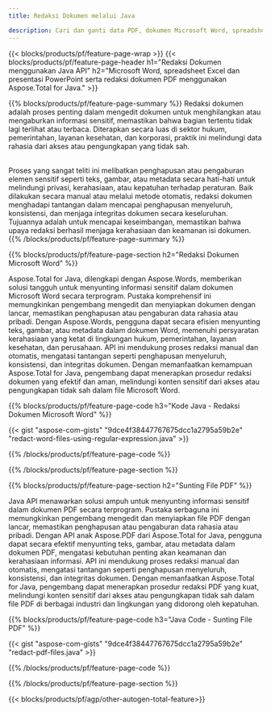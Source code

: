 ```yaml
---
title: Redaksi Dokumen melalui Java 

description: Cari dan ganti data PDF, dokumen Microsoft Word, spreadsheet Excel, dan presentasi PowerPoint melalui aplikasi Java Anda.
---
```


{{< blocks/products/pf/feature-page-wrap >}}
{{< blocks/products/pf/feature-page-header h1="Redaksi Dokumen menggunakan Java API" h2="Microsoft Word, spreadsheet Excel dan presentasi PowerPoint serta redaksi dokumen PDF menggunakan Aspose.Total for Java." >}}

{{% blocks/products/pf/feature-page-summary %}}
Redaksi dokumen adalah proses penting dalam mengedit dokumen untuk menghilangkan atau mengaburkan informasi sensitif, memastikan bahwa bagian tertentu tidak lagi terlihat atau terbaca. Diterapkan secara luas di sektor hukum, pemerintahan, layanan kesehatan, dan korporasi, praktik ini melindungi data rahasia dari akses atau pengungkapan yang tidak sah.<br /><br />

Proses yang sangat teliti ini melibatkan penghapusan atau pengaburan elemen sensitif seperti teks, gambar, atau metadata secara hati-hati untuk melindungi privasi, kerahasiaan, atau kepatuhan terhadap peraturan. Baik dilakukan secara manual atau melalui metode otomatis, redaksi dokumen menghadapi tantangan dalam mencapai penghapusan menyeluruh, konsistensi, dan menjaga integritas dokumen secara keseluruhan. Tujuannya adalah untuk mencapai keseimbangan, memastikan bahwa upaya redaksi berhasil menjaga kerahasiaan dan keamanan isi dokumen.
{{% /blocks/products/pf/feature-page-summary  %}}

{{% blocks/products/pf/feature-page-section  h2="Redaksi Dokumen Microsoft Word" %}}

Aspose.Total for Java, dilengkapi dengan Aspose.Words, memberikan solusi tangguh untuk menyunting informasi sensitif dalam dokumen Microsoft Word secara terprogram. Pustaka komprehensif ini memungkinkan pengembang mengedit dan menyiapkan dokumen dengan lancar, memastikan penghapusan atau pengaburan data rahasia atau pribadi. Dengan Aspose.Words, pengguna dapat secara efisien menyunting teks, gambar, atau metadata dalam dokumen Word, memenuhi persyaratan kerahasiaan yang ketat di lingkungan hukum, pemerintahan, layanan kesehatan, dan perusahaan. API ini mendukung proses redaksi manual dan otomatis, mengatasi tantangan seperti penghapusan menyeluruh, konsistensi, dan integritas dokumen. Dengan memanfaatkan kemampuan Aspose.Total for Java, pengembang dapat menerapkan prosedur redaksi dokumen yang efektif dan aman, melindungi konten sensitif dari akses atau pengungkapan tidak sah dalam file Microsoft Word.

{{% blocks/products/pf/feature-page-code h3="Kode Java - Redaksi Dokumen Microsoft Word" %}}

{{< gist "aspose-com-gists" "9dce4f38447767675dcc1a2795a59b2e" "redact-word-files-using-regular-expression.java" >}}

{{% /blocks/products/pf/feature-page-code  %}}

{{% /blocks/products/pf/feature-page-section %}}

{{% blocks/products/pf/feature-page-section  h2="Sunting File PDF" %}}

Java API menawarkan solusi ampuh untuk menyunting informasi sensitif dalam dokumen PDF secara terprogram. Pustaka serbaguna ini memungkinkan pengembang mengedit dan menyiapkan file PDF dengan lancar, memastikan penghapusan atau pengaburan data rahasia atau pribadi. Dengan API anak Aspose.PDF dari Aspose.Total for Java, pengguna dapat secara efektif menyunting teks, gambar, atau metadata dalam dokumen PDF, mengatasi kebutuhan penting akan keamanan dan kerahasiaan informasi. API ini mendukung proses redaksi manual dan otomatis, mengatasi tantangan seperti penghapusan menyeluruh, konsistensi, dan integritas dokumen. Dengan memanfaatkan Aspose.Total for Java, pengembang dapat menerapkan prosedur redaksi PDF yang kuat, melindungi konten sensitif dari akses atau pengungkapan tidak sah dalam file PDF di berbagai industri dan lingkungan yang didorong oleh kepatuhan.

{{% blocks/products/pf/feature-page-code h3="Java Code - Sunting File PDF" %}}

{{< gist "aspose-com-gists" "9dce4f38447767675dcc1a2795a59b2e" "redact-pdf-files.java" >}}

{{% /blocks/products/pf/feature-page-code  %}}

{{% /blocks/products/pf/feature-page-section %}}

{{< blocks/products/pf/agp/other-autogen-total-feature>}}